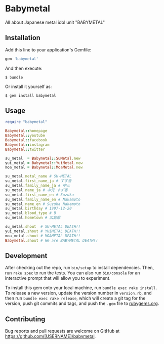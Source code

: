 # Babymetal

All about Japanese metal idol unit "BABYMETAL"

## Installation

Add this line to your application's Gemfile:

```ruby
gem 'babymetal'
```

And then execute:

    $ bundle

Or install it yourself as:

    $ gem install babymetal

## Usage

```ruby
require "babymetal"

Babymetal::homepage
Babymetal::youtube
Babymetal::facebook
Babymetal::instagram
Babymetal::twitter

su_metal  = Babymetal::SuMetal.new
yui_metal = Babymetal::YuiMetal.new
moa_metal = Babymetal::MoaMetal.new

su_metal.metal_name # SU-METAL
su_metal.first_name_ja # すず香
su_metal.family_name_ja # 中元
su_metal.name_ja # 中元 すず香
su_metal.first_name_en # Suzuka
su_metal.family_name_en # Nakamoto
su_metal.name_en # Suzuka Nakamoto
su_metal.birthday # 1997-12-20
su_metal.blood_type # B
su_metal.hometown # 広島県

su_metal.shout  # SU-METAL DEATH!!
yui_metal.shout # YUIMETAL DEATH!!
moa_metal.shout # MOAMETAL DEATH!!
Babymetal.shout # We are BABYMETAL DEATH!!

```

## Development

After checking out the repo, run `bin/setup` to install dependencies. Then, run `rake spec` to run the tests. You can also run `bin/console` for an interactive prompt that will allow you to experiment.

To install this gem onto your local machine, run `bundle exec rake install`. To release a new version, update the version number in `version.rb`, and then run `bundle exec rake release`, which will create a git tag for the version, push git commits and tags, and push the `.gem` file to [rubygems.org](https://rubygems.org).

## Contributing

Bug reports and pull requests are welcome on GitHub at https://github.com/[USERNAME]/babymetal.
